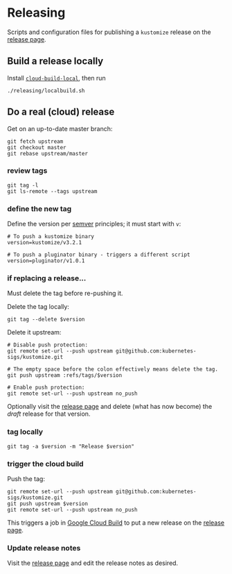 # Releasing

[release page]: https://github.com/kubernetes-sigs/kustomize/releases
[`cloud-build-local`]: https://github.com/GoogleCloudPlatform/cloud-build-local
[Google Cloud Build]: https://cloud.google.com/cloud-build
[semver]: https://semver.org

Scripts and configuration files for publishing a
`kustomize` release on the [release page].

## Build a release locally

Install [`cloud-build-local`], then run

```
./releasing/localbuild.sh
```

## Do a real (cloud) release

Get on an up-to-date master branch:
```
git fetch upstream
git checkout master
git rebase upstream/master
```

### review tags

```
git tag -l
git ls-remote --tags upstream
```

### define the new tag

Define the version per [semver] principles; it must start with `v`:

```
# To push a kustomize binary
version=kustomize/v3.2.1

# To push a pluginator binary - triggers a different script
version=pluginator/v1.0.1
```

### if replacing a release...

Must delete the tag before re-pushing it.

Delete the tag locally:

```
git tag --delete $version
```

Delete it upstream:
```
# Disable push protection:
git remote set-url --push upstream git@github.com:kubernetes-sigs/kustomize.git

# The empty space before the colon effectively means delete the tag.
git push upstream :refs/tags/$version

# Enable push protection:
git remote set-url --push upstream no_push
```

Optionally visit the [release page] and delete
(what has now become) the _draft_ release for that
version.

### tag locally

```
git tag -a $version -m "Release $version"
```

### trigger the cloud build
Push the tag:
```
git remote set-url --push upstream git@github.com:kubernetes-sigs/kustomize.git
git push upstream $version
git remote set-url --push upstream no_push
```

This triggers a job in [Google Cloud Build] to
put a new release on the [release page].

###  Update release notes

Visit the [release page] and edit the release notes as desired.

